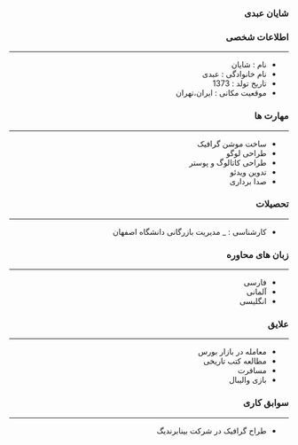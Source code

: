 <style type="text/css">
body{
 direction:rtl;
}
</style>
### شایان عبدی

### اطلاعات شخصی

---
+ نام : شایان
+ نام خانوادگی : عبدی
+ تاریخ تولد : 1373 
+ موقعیت مکانی : ایران،تهران


### مهارت ها

---
+ ساخت موشن گرافیک
+ طراحی لوگو
+ طراحی کاتالوگ و پوستر
+ تدوین ویدئو
+ صدا برداری

### تحصیلات

---
+ کارشناسی : 
_ مدیریت بازرگانی دانشگاه اصفهان 

### زبان های محاوره

---
+ فارسی
+ آلمانی
+ انگلیسی

### علایق

---
+ معامله در بازار بورس  
+ مطالعه کتب تاریخی
+ مسافرت
+ بازی والیبال

### سوابق کاری

---
+ طراح گرافیک در شرکت بینابرندیگ


